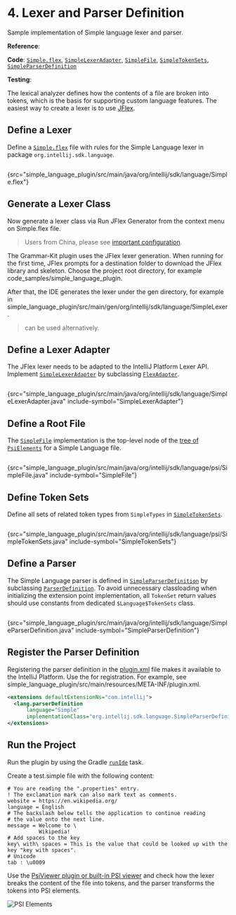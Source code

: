 <!-- Copyright 2000-2025 JetBrains s.r.o. and contributors. Use of this source code is governed by the Apache 2.0 license. -->

# 4. Lexer and Parser Definition

<link-summary>Sample implementation of Simple language lexer and parser.</link-summary>

<tldr>

**Reference**: [](implementing_lexer.md)

**Code**: [`Simple.flex`](%gh-sdk-samples-master%/simple_language_plugin/src/main/java/org/intellij/sdk/language/Simple.flex),
[`SimpleLexerAdapter`](%gh-sdk-samples-master%/simple_language_plugin/src/main/java/org/intellij/sdk/language/SimpleLexerAdapter.java),
[`SimpleFile`](%gh-sdk-samples-master%/simple_language_plugin/src/main/java/org/intellij/sdk/language/psi/SimpleFile.java),
[`SimpleTokenSets`](%gh-sdk-samples-master%/simple_language_plugin/src/main/java/org/intellij/sdk/language/psi/SimpleTokenSets.java),
[`SimpleParserDefinition`](%gh-sdk-samples-master%/simple_language_plugin/src/main/java/org/intellij/sdk/language/SimpleParserDefinition.java)

**Testing**: [](parsing_test.md)

</tldr>

<include from="language_and_filetype.md" element-id="custom_language_tutorial_header"></include>

The lexical analyzer defines how the contents of a file are broken into tokens, which is the basis for supporting custom language features.
The easiest way to create a lexer is to use [JFlex](https://jflex.de/).

## Define a Lexer

Define a [`Simple.flex`](%gh-sdk-samples-master%/simple_language_plugin/src/main/java/org/intellij/sdk/language/Simple.flex) file with rules for the Simple Language lexer in package `org.intellij.sdk.language`.

```java
```
{src="simple_language_plugin/src/main/java/org/intellij/sdk/language/Simple.flex"}

## Generate a Lexer Class

Now generate a lexer class via <ui-path>Run JFlex Generator</ui-path> from the context menu on <path>Simple.flex</path> file.

> Users from China, please see [important configuration](https://github.com/JetBrains/Grammar-Kit/issues/300#issuecomment-1476498645).

The Grammar-Kit plugin uses the JFlex lexer generation.
When running for the first time, JFlex prompts for a destination folder to download the JFlex library and skeleton.
Choose the project root directory, for example <path>code_samples/simple_language_plugin</path>.

After that, the IDE generates the lexer under the <path>gen</path> directory, for example in <path>simple_language_plugin/src/main/gen/org/intellij/sdk/language/SimpleLexer</path>.

> [](tools_gradle_grammar_kit_plugin.md) can be used alternatively.
>

## Define a Lexer Adapter

The JFlex lexer needs to be adapted to the IntelliJ Platform Lexer API.
Implement [`SimpleLexerAdapter`](%gh-sdk-samples-master%/simple_language_plugin/src/main/java/org/intellij/sdk/language/SimpleLexerAdapter.java) by subclassing [`FlexAdapter`](%gh-ic%/platform/core-api/src/com/intellij/lexer/FlexAdapter.java).

```java
```
{src="simple_language_plugin/src/main/java/org/intellij/sdk/language/SimpleLexerAdapter.java" include-symbol="SimpleLexerAdapter"}

## Define a Root File

The [`SimpleFile`](%gh-sdk-samples-master%/simple_language_plugin/src/main/java/org/intellij/sdk/language/psi/SimpleFile.java) implementation is the top-level node of the [tree of `PsiElements`](implementing_parser_and_psi.md) for a Simple Language file.

```java
```
{src="simple_language_plugin/src/main/java/org/intellij/sdk/language/psi/SimpleFile.java" include-symbol="SimpleFile"}

## Define Token Sets

Define all sets of related token types from `SimpleTypes` in [`SimpleTokenSets`](%gh-sdk-samples-master%/simple_language_plugin/src/main/java/org/intellij/sdk/language/psi/SimpleTokenSets.java).

```java

```
{src="simple_language_plugin/src/main/java/org/intellij/sdk/language/psi/SimpleTokenSets.java" include-symbol="SimpleTokenSets"}

## Define a Parser

The Simple Language parser is defined in [`SimpleParserDefinition`](%gh-sdk-samples-master%/simple_language_plugin/src/main/java/org/intellij/sdk/language/SimpleParserDefinition.java) by subclassing [`ParserDefinition`](%gh-ic%/platform/core-api/src/com/intellij/lang/ParserDefinition.java).
To avoid unnecessary classloading when initializing the extension point implementation, all `TokenSet` return values should use constants from dedicated `$Language$TokenSets` class.

```java
```
{src="simple_language_plugin/src/main/java/org/intellij/sdk/language/SimpleParserDefinition.java" include-symbol="SimpleParserDefinition"}

## Register the Parser Definition

Registering the parser definition in the <path>[plugin.xml](plugin_configuration_file.md)</path> file makes it available to the IntelliJ Platform.
Use the <include from="snippets.topic" element-id="ep"><var name="ep" value="com.intellij.lang.parserDefinition"/></include> for registration.
For example, see <path>simple_language_plugin/src/main/resources/META-INF/plugin.xml</path>.

```xml
<extensions defaultExtensionNs="com.intellij">
  <lang.parserDefinition
      language="Simple"
      implementationClass="org.intellij.sdk.language.SimpleParserDefinition"/>
</extensions>
```

## Run the Project

Run the plugin by using the Gradle [`runIde`](creating_plugin_project.md#running-a-plugin-with-the-runide-gradle-task) task.

Create a <path>test.simple</path>  file with the following content:

```properties
# You are reading the ".properties" entry.
! The exclamation mark can also mark text as comments.
website = https://en.wikipedia.org/
language = English
# The backslash below tells the application to continue reading
# the value onto the next line.
message = Welcome to \
          Wikipedia!
# Add spaces to the key
key\ with\ spaces = This is the value that could be looked up with the key "key with spaces".
# Unicode
tab : \u0009
```

Use the [PsiViewer plugin or built-in PSI viewer](explore_api.md#internalMode) and check how the lexer breaks the content of the file into tokens,
and the parser transforms the tokens into PSI elements.

![PSI Elements](psi_elements.png)
